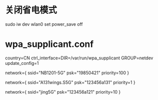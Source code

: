 # 关闭省电模式
sudo iw dev wlan0 set power_save off

# wpa_supplicant.conf
country=CN
ctrl_interface=DIR=/var/run/wpa_supplicant GROUP=netdev
update_config=1
 
network={
    ssid="NB1201-5G"
    psk="19850421"
    priority=100
}

network={
    ssid="A131wings.S5G"
    psk="123456a131"
    priority=1
}

network={
    ssid="jing5G"
    psk="123456a121"
    priority=10
}